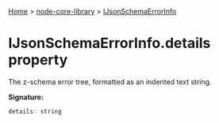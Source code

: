 <!-- docId=node-core-library.ijsonschemaerrorinfo.details -->

[Home](./index.md) &gt; [node-core-library](./node-core-library.md) &gt; [IJsonSchemaErrorInfo](./node-core-library.ijsonschemaerrorinfo.md)

# IJsonSchemaErrorInfo.details property

The z-schema error tree, formatted as an indented text string.

**Signature:**
```javascript
details: string
```

